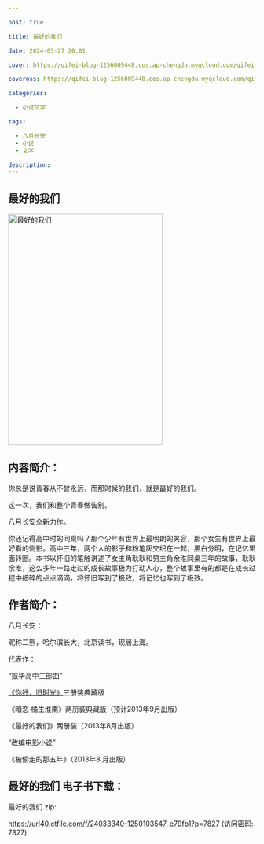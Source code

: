```yaml
---

post: true

title: 最好的我们

date: 2024-05-27 20:01

cover: https://qifei-blog-1256009448.cos.ap-chengdu.myqcloud.com/qifei-blog/6619005068eb9357136d47e8.jpg

coveross: https://qifei-blog-1256009448.cos.ap-chengdu.myqcloud.com/qifei-blog/6619005068eb9357136d47e8.jpg

categories:

  - 小说文学

tags:

  - 八月长安
  - 小说
  - 文学

description:
---
```


## 最好的我们
<img alt="最好的我们 " class="aligncenter loading" data-was-processed="true" decoding="async" fetchpriority="high" height="471" src="https://qifei-blog-1256009448.cos.ap-chengdu.myqcloud.com/qifei-blog/6619005068eb9357136d47e8.jpg " style="cursor: zoom-in;" width="314"/>

## 内容简介：

你总是说青春从不曾永远，而那时候的我们，就是最好的我们。

这一次，我们和整个青春做告别。

八月长安全新力作。

你还记得高中时的同桌吗？那个少年有世界上最明朗的笑容，那个女生有世界上最好看的侧影。高中三年，两个人的影子和粉笔灰交织在一起，黑白分明，在记忆里面转圈。本书以怀旧的笔触讲述了女主角耿耿和男主角余淮同桌三年的故事，耿耿余淮，这么多年一路走过的成长故事极为打动人心，整个故事里有的都是在成长过程中细碎的点点滴滴，将怀旧写到了极致，将记忆也写到了极致。

## 作者简介：

八月长安：

昵称二熊，哈尔滨长大，北京读书，现居上海。

代表作：

“振华高中三部曲”

<a href="https://www.huibooks.com/24596.html">《你好，旧时光》</a>三册装典藏版

《暗恋·橘生淮南》两册装典藏版（预计2013年9月出版）

《最好的我们》两册装（2013年8月出版）

“改编电影小说”

《被偷走的那五年》（2013年8 月出版）

## 最好的我们 电子书下载：
最好的我们.zip: 

https://url40.ctfile.com/f/24033340-1250103547-e79fb1?p=7827 (访问密码: 7827)
